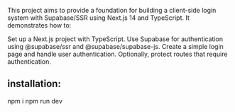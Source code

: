 This project aims to provide a foundation for building a client-side login system with Supabase/SSR using Next.js 14 and TypeScript. It demonstrates how to:

Set up a Next.js project with TypeScript.
Use Supabase for authentication using @supabase/ssr and @supabase/supabase-js.
Create a simple login page and handle user authentication.
Optionally, protect routes that require authentication.

## installation:
npm i
npm run dev







